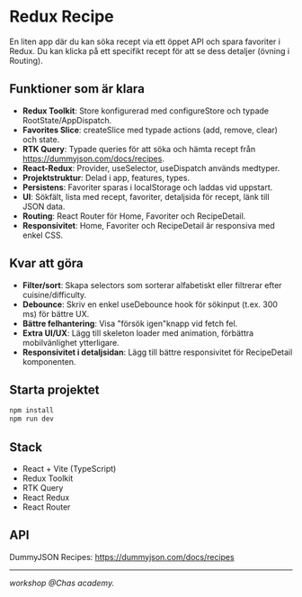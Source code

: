# Redux Recipe

En liten app där du kan söka recept via ett öppet API och spara favoriter i Redux.
Du kan klicka på ett specifikt recept för att se dess detaljer (övning i Routing).

## Funktioner som är klara

- **Redux Toolkit**: Store konfigurerad med configureStore och typade RootState/AppDispatch.
- **Favorites Slice**: createSlice med typade actions (add, remove, clear) och state.
- **RTK Query**: Typade queries för att söka och hämta recept från https://dummyjson.com/docs/recipes.
- **React-Redux**: Provider, useSelector, useDispatch används medtyper.
- **Projektstruktur**: Delad i app, features, types.
- **Persistens**: Favoriter sparas i localStorage och laddas vid uppstart.
- **UI**: Sökfält, lista med recept, favoriter, detaljsida för recept, länk till JSON data.
- **Routing**: React Router för Home, Favoriter och RecipeDetail.
- **Responsivitet**: Home, Favoriter och RecipeDetail är responsiva med enkel CSS.

## Kvar att göra 

- **Filter/sort**: Skapa selectors som sorterar alfabetiskt eller filtrerar efter cuisine/difficulty.
- **Debounce**: Skriv en enkel useDebounce hook för sökinput (t.ex. 300 ms) för bättre UX.
- **Bättre felhantering**: Visa "försök igen"knapp vid fetch fel.
- **Extra UI/UX**: Lägg till skeleton loader med animation, förbättra mobilvänlighet ytterligare.
- **Responsivitet i detaljsidan**: Lägg till bättre responsivitet för RecipeDetail komponenten.

## Starta projektet

```bash
npm install
npm run dev
```

## Stack

- React + Vite (TypeScript)
- Redux Toolkit
- RTK Query
- React Redux
- React Router

## API

DummyJSON Recipes: https://dummyjson.com/docs/recipes

---

_workshop @Chas academy._
